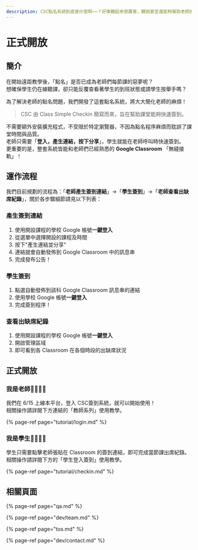 ```yaml
---
description: CSC點名系統到底是什麼啊⋯⋯？好像聽起來很厲害，聽說甚至還能夠幫助老師的點名作業。
---
```


# 正式開放

## 簡介

在開始遠距教學後，「點名」是否已成為老師們每節課的惡夢呢？  
想確保學生仍在線聽課，卻只能反覆查看著學生的到班狀態或請學生按舉手嗎？

為了解決老師的點名問題，我們開發了這套點名系統，將大大簡化老師的麻煩！

> CSC 由 Class Simple Checkin 簡寫而來，旨在幫助課堂能夠快速簽到。

不需要額外安裝擴充程式，不受限於特定瀏覽器，不因為點名程序麻煩而耽誤了課堂時間與品質。  
老師只需要「**登入，產生連結，按下分享**」，學生就能在老師呼叫時快速簽到。  
更重要的是，整套系統皆能和老師們已經熟悉的 **Google Classroom** 「無縫接軌」！

## 運作流程

我們目前規劃的流程為：「**老師產生簽到連結**」→「**學生簽到**」→「**老師查看出缺席紀錄**」，關於各步驟細節請見以下列表：

### 產生簽到連結 <a id="generate-link"></a>

1. 使用開設課程的學校 Google 帳號**一鍵登入**
2. 從選單中選擇開設的課程及時間
3. 按下"產生連結並分享"
4. 連結就會自動發佈到 Google Classroom 中的訊息串
5. 完成發布公告！

### 學生簽到 <a id="student-checkin"></a>

1. 點選自動發佈到該科 Google Classroom 訊息串的連結
2. 使用學校 Google 帳號**一鍵登入**
3. 完成簽到程序！

### 查看出缺席紀錄 <a id="student-absence"></a>

1. 使用開設課程的學校 Google 帳號**一鍵登入**
2. 開啟管理區域
3. 即可看到各 Classroom 在各個時段的出缺席狀況

## 正式開放

### 我是老師👨‍🏫👩‍🏫

我們在 6/15 上線本平台，登入 CSC簽到系統，就可以開始使用！  
相關操作請詳閱下方連結的「教師系列」使用教學。

{% page-ref page="tutorial/login.md" %}

### 我是學生👨‍🎓👩‍🎓

學生只需要點擊老師張貼在 Classroom 的簽到連結，即可完成當節課出席紀錄。  
相關操作請詳閱下方的「學生登入簽到」使用教學。

{% page-ref page="tutorial/checkin.md" %}

## 相關頁面

{% page-ref page="qa.md" %}

{% page-ref page="dev/team.md" %}

{% page-ref page="tos.md" %}

{% page-ref page="dev/contact.md" %}

